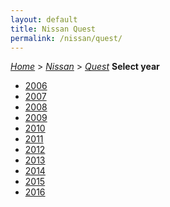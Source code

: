 ```yaml
---
layout: default
title: Nissan Quest
permalink: /nissan/quest/
---
```

[*Home*](/) > [*Nissan*](/nissan/) > [*Quest*](/nissan/quest/)
**Select year**
- [2006](/nissan/quest/2006/)
- [2007](/nissan/quest/2007/)
- [2008](/nissan/quest/2008/)
- [2009](/nissan/quest/2009/)
- [2010](/nissan/quest/2010/)
- [2011](/nissan/quest/2011/)
- [2012](/nissan/quest/2012/)
- [2013](/nissan/quest/2013/)
- [2014](/nissan/quest/2014/)
- [2015](/nissan/quest/2015/)
- [2016](/nissan/quest/2016/)